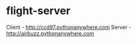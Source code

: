 # flight-server



Client - http://ccd97.pythonanywhere.com
Server - http://airbuzz.pythonanywhere.com
